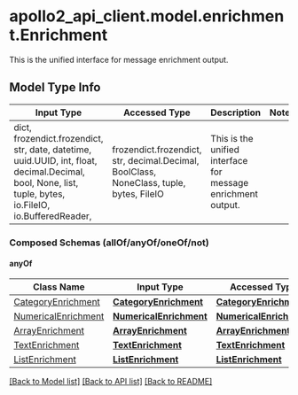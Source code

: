 # apollo2_api_client.model.enrichment.Enrichment

This is the unified interface for message enrichment output.

## Model Type Info
Input Type | Accessed Type | Description | Notes
------------ | ------------- | ------------- | -------------
dict, frozendict.frozendict, str, date, datetime, uuid.UUID, int, float, decimal.Decimal, bool, None, list, tuple, bytes, io.FileIO, io.BufferedReader,  | frozendict.frozendict, str, decimal.Decimal, BoolClass, NoneClass, tuple, bytes, FileIO | This is the unified interface for message enrichment output. | 

### Composed Schemas (allOf/anyOf/oneOf/not)
#### anyOf
Class Name | Input Type | Accessed Type | Description | Notes
------------- | ------------- | ------------- | ------------- | -------------
[CategoryEnrichment](CategoryEnrichment.md) | [**CategoryEnrichment**](CategoryEnrichment.md) | [**CategoryEnrichment**](CategoryEnrichment.md) |  | 
[NumericalEnrichment](NumericalEnrichment.md) | [**NumericalEnrichment**](NumericalEnrichment.md) | [**NumericalEnrichment**](NumericalEnrichment.md) |  | 
[ArrayEnrichment](ArrayEnrichment.md) | [**ArrayEnrichment**](ArrayEnrichment.md) | [**ArrayEnrichment**](ArrayEnrichment.md) |  | 
[TextEnrichment](TextEnrichment.md) | [**TextEnrichment**](TextEnrichment.md) | [**TextEnrichment**](TextEnrichment.md) |  | 
[ListEnrichment](ListEnrichment.md) | [**ListEnrichment**](ListEnrichment.md) | [**ListEnrichment**](ListEnrichment.md) |  | 

[[Back to Model list]](../../README.md#documentation-for-models) [[Back to API list]](../../README.md#documentation-for-api-endpoints) [[Back to README]](../../README.md)

